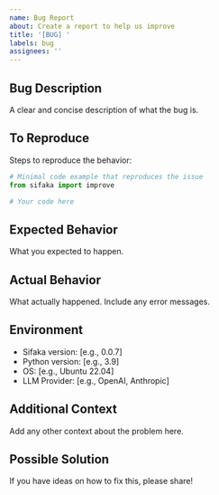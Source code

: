 ```yaml
---
name: Bug Report
about: Create a report to help us improve
title: '[BUG] '
labels: bug
assignees: ''
---
```


## Bug Description
A clear and concise description of what the bug is.

## To Reproduce
Steps to reproduce the behavior:
```python
# Minimal code example that reproduces the issue
from sifaka import improve

# Your code here
```

## Expected Behavior
What you expected to happen.

## Actual Behavior
What actually happened. Include any error messages.

## Environment
- Sifaka version: [e.g., 0.0.7]
- Python version: [e.g., 3.9]
- OS: [e.g., Ubuntu 22.04]
- LLM Provider: [e.g., OpenAI, Anthropic]

## Additional Context
Add any other context about the problem here.

## Possible Solution
If you have ideas on how to fix this, please share!
